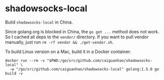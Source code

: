 shadowsocks-local
=================

Build `shadowsocks-local` in China.

Since golang.org is blocked in China, the `go get ...` method does not work.
So I cached all deps to the `vendor/` directory.
If you want to pull vendor manually, just run `rm -rf vendor && ./get-vendor.sh`.

To build Linux version on a Mac, build it in a Docker container:

```
docker run --rm -v "$PWD:/go/src/github.com/caiguanhao/shadowsocks-local" \
  -w "/go/src/github.com/caiguanhao/shadowsocks-local" golang:1.5.0 go build -v
```
